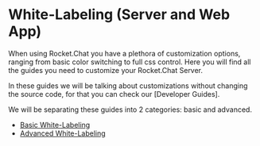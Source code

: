 # White-Labeling \(Server and Web App\)

When using Rocket.Chat you have a plethora of customization options, ranging from basic color switching to full css control. Here you will find all the guides you need to customize your Rocket.Chat Server.

In these guides we will be talking about customizations without changing the source code, for that you can check our \[Developer Guides\].

We will be separating these guides into 2 categories: basic and advanced.

* [Basic White-Labeling](https://github.com/RocketChat/docs/tree/54edfe57b136920830fc16204e8fcb650d8cee5c/guides/administrator-guides/white-labeling/advanced-white-labeling/README.md)
* [Advanced White-Labeling](https://github.com/RocketChat/docs/tree/54edfe57b136920830fc16204e8fcb650d8cee5c/guides/administrator-guides/white-labeling/basic-white-labeling/README.md)

